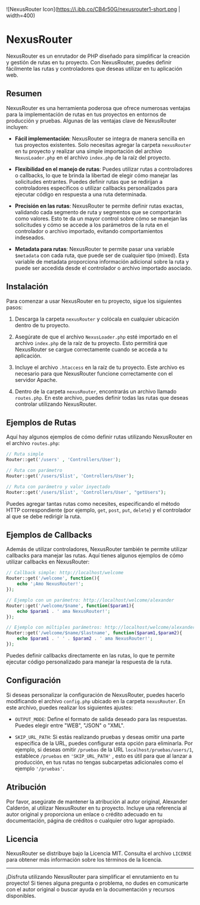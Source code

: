 ![NexusRouter Icon](https://i.ibb.co/CB4r50G/nexusrouter1-short.png  | width=400)

# NexusRouter

NexusRouter es un enrutador de PHP diseñado para simplificar la creación y gestión de rutas en tu proyecto. Con NexusRouter, puedes definir fácilmente las rutas y controladores que deseas utilizar en tu aplicación web.

## Resumen

NexusRouter es una herramienta poderosa que ofrece numerosas ventajas para la implementación de rutas en tus proyectos en entornos de producción y pruebas. Algunas de las ventajas clave de NexusRouter incluyen:

- **Fácil implementación**: NexusRouter se integra de manera sencilla en tus proyectos existentes. Solo necesitas agregar la carpeta `nexusRouter` en tu proyecto y realizar una simple importación del archivo `NexusLoader.php` en el archivo `index.php` de la raíz del proyecto.

- **Flexibilidad en el manejo de rutas**: Puedes utilizar rutas a controladores o callbacks, lo que te brinda la libertad de elegir cómo manejar las solicitudes entrantes. Puedes definir rutas que se redirijan a controladores específicos o utilizar callbacks personalizados para ejecutar código en respuesta a una ruta determinada.

- **Precisión en las rutas**: NexusRouter te permite definir rutas exactas, validando cada segmento de ruta y segmentos que se comportarán como valores. Esto te da un mayor control sobre cómo se manejan las solicitudes y cómo se accede a los parámetros de la ruta en el controlador o archivo importado, evitando comportamientos indeseados.

- **Metadata para rutas**: NexusRouter te permite pasar una variable `$metadata` con cada ruta, que puede ser de cualquier tipo (mixed). Esta variable de metadata proporciona información adicional sobre la ruta y puede ser accedida desde el controlador o archivo importado asociado.

## Instalación

Para comenzar a usar NexusRouter en tu proyecto, sigue los siguientes pasos:

1. Descarga la carpeta `nexusRouter` y colócala en cualquier ubicación dentro de tu proyecto.

2. Asegúrate de que el archivo `NexusLoader.php` esté importado en el archivo `index.php` de la raíz de tu proyecto. Esto permitirá que NexusRouter se cargue correctamente cuando se acceda a tu aplicación.

3. Incluye el archivo `.htaccess` en la raíz de tu proyecto. Este archivo es necesario para que NexusRouter funcione correctamente con el servidor Apache.

4. Dentro de la carpeta `nexusRouter`, encontrarás un archivo llamado `routes.php`. En este archivo, puedes definir todas las rutas que deseas controlar utilizando NexusRouter.

## Ejemplos de Rutas

Aquí hay algunos ejemplos de cómo definir rutas utilizando NexusRouter en el archivo `routes.php`:

```php
// Ruta simple
Router::get('/users' , 'Controllers/User');

// Ruta con parámetro
Router::get('/users/$list', 'Controllers/User');

// Ruta con parámetro y valor inyectado
Router::get('/users/$list', 'Controllers/User', "getUsers");
```

Puedes agregar tantas rutas como necesites, especificando el método HTTP correspondiente (por ejemplo, `get`, `post`, `put`, `delete`) y el controlador al que se debe redirigir la ruta.

## Ejemplos de Callbacks

Además de utilizar controladores, NexusRouter también te permite utilizar callbacks para manejar las rutas. Aquí tienes algunos ejemplos de cómo utilizar callbacks en NexusRouter:

```php
// Callback simple: http://localhost/welcome
Router::get('/welcome', function(){
    echo '¡Amo NexusRouter!';
});

// Ejemplo con un parámetro: http://localhost/welcome/alexander
Router::get('/welcome/$name', function($param1){
    echo $param1 . ' ama NexusRouter!';
});

// Ejemplo con múltiples parámetros: http://localhost/welcome/alexander/calderon
Router::get('/welcome/$name/$lastname', function($param1,$param2){
    echo $param1 . ' ' . $param2 . ' ama NexusRouter!';
});
```

Puedes definir callbacks directamente en las rutas, lo que te permite ejecutar código personalizado para manejar la respuesta de la ruta.

## Configuración

Si deseas personalizar la configuración de NexusRouter, puedes hacerlo modificando el archivo `config.php` ubicado en la carpeta `nexusRouter`. En este archivo, puedes realizar los siguientes ajustes:

- `OUTPUT_MODE`: Define el formato de salida deseado para las respuestas. Puedes elegir entre "WEB", "JSON" o "XML".

- `SKIP_URL_PATH`: Si estás realizando pruebas y deseas omitir una parte específica de la URL, puedes configurar esta opción para eliminarla. Por ejemplo, si deseas omitir `/pruebas` de la URL `localhost/pruebas/users/1`, establece `/pruebas` en `'SKIP_URL_PATH'` , esto es útil para que al lanzar a producción, en tus rutas no tengas subcarpetas adicionales como el ejemplo `'/pruebas'`.

## Atribución

Por favor, asegúrate de mantener la atribución al autor original, Alexander Calderón, al utilizar NexusRouter en tu proyecto. Incluye una referencia al autor original y proporciona un enlace o crédito adecuado en tu documentación, página de créditos o cualquier otro lugar apropiado.

## Licencia

NexusRouter se distribuye bajo la Licencia MIT. Consulta el archivo `LICENSE` para obtener más información sobre los términos de la licencia.

---

¡Disfruta utilizando NexusRouter para simplificar el enrutamiento en tu proyecto! Si tienes alguna pregunta o problema, no dudes en comunicarte con el autor original o buscar ayuda en la documentación y recursos disponibles.
